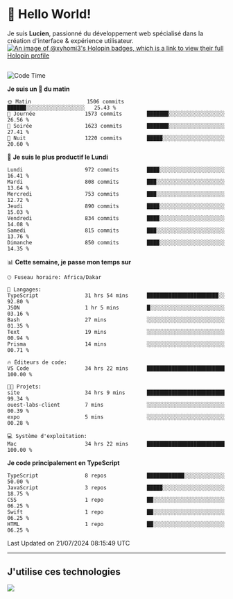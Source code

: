 # 👋 Hello World!

Je suis **Lucien**, passionné du développement web spécialisé dans la création d'interface & expérience utilisateur.
[![An image of @xyhomi3's Holopin badges, which is a link to view their full Holopin profile](https://holopin.me/xyhomi3)](https://holopin.io/@xyhomi3)

##

<!--START_SECTION:waka-->
![Code Time](http://img.shields.io/badge/Code%20Time-1%2C554%20hrs%2044%20mins-blue)

**Je suis un 🐤 du matin** 

```text
🌞 Matin                  1506 commits        ██████░░░░░░░░░░░░░░░░░░░   25.43 % 
🌆 Journée                1573 commits        ███████░░░░░░░░░░░░░░░░░░   26.56 % 
🌃 Soirée                 1623 commits        ███████░░░░░░░░░░░░░░░░░░   27.41 % 
🌙 Nuit                   1220 commits        █████░░░░░░░░░░░░░░░░░░░░   20.60 % 
```
📅 **Je suis le plus productif le Lundi** 

```text
Lundi                    972 commits         ████░░░░░░░░░░░░░░░░░░░░░   16.41 % 
Mardi                    808 commits         ███░░░░░░░░░░░░░░░░░░░░░░   13.64 % 
Mercredi                 753 commits         ███░░░░░░░░░░░░░░░░░░░░░░   12.72 % 
Jeudi                    890 commits         ████░░░░░░░░░░░░░░░░░░░░░   15.03 % 
Vendredi                 834 commits         ████░░░░░░░░░░░░░░░░░░░░░   14.08 % 
Samedi                   815 commits         ███░░░░░░░░░░░░░░░░░░░░░░   13.76 % 
Dimanche                 850 commits         ████░░░░░░░░░░░░░░░░░░░░░   14.35 % 
```


📊 **Cette semaine, je passe mon temps sur** 

```text
🕑︎ Fuseau horaire: Africa/Dakar

💬 Langages: 
TypeScript               31 hrs 54 mins      ███████████████████████░░   92.80 % 
JSON                     1 hr 5 mins         █░░░░░░░░░░░░░░░░░░░░░░░░   03.16 % 
Bash                     27 mins             ░░░░░░░░░░░░░░░░░░░░░░░░░   01.35 % 
Text                     19 mins             ░░░░░░░░░░░░░░░░░░░░░░░░░   00.94 % 
Prisma                   14 mins             ░░░░░░░░░░░░░░░░░░░░░░░░░   00.71 % 

🔥 Éditeurs de code: 
VS Code                  34 hrs 22 mins      █████████████████████████   100.00 % 

🐱‍💻 Projets: 
site                     34 hrs 9 mins       █████████████████████████   99.34 % 
ouest-labs-client        7 mins              ░░░░░░░░░░░░░░░░░░░░░░░░░   00.39 % 
expo                     5 mins              ░░░░░░░░░░░░░░░░░░░░░░░░░   00.28 % 

💻 Système d'exploitation: 
Mac                      34 hrs 22 mins      █████████████████████████   100.00 % 
```

**Je code principalement en TypeScript** 

```text
TypeScript               8 repos             ████████████░░░░░░░░░░░░░   50.00 % 
JavaScript               3 repos             █████░░░░░░░░░░░░░░░░░░░░   18.75 % 
CSS                      1 repo              ██░░░░░░░░░░░░░░░░░░░░░░░   06.25 % 
Swift                    1 repo              ██░░░░░░░░░░░░░░░░░░░░░░░   06.25 % 
HTML                     1 repo              ██░░░░░░░░░░░░░░░░░░░░░░░   06.25 % 
```




 Last Updated on 21/07/2024 08:15:49 UTC
<!--END_SECTION:waka-->
---

## J'utilise ces technologies

<p align="left">
  <a href="https://skillicons.dev">
    <img src="https://skillicons.dev/icons?i=ts,js,md,scss,tailwind,react,docker,express,astro,vite,nextjs,vercel,figma,ableton" />
  </a>
</p>

